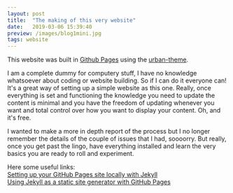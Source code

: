 ```yaml
---
layout: post
title:  "The making of this very website"
date:   2019-03-06 15:39:40
preview: /images/blog1mini.jpg
tags: website
---
```


This website was built in <a href="https://pages.github.com/">Github Pages</a> using the <a href="https://github.com/midzer/urban-theme">urban-theme</a>.

I am a complete dummy for computery stuff, I have no knowledge whatsoever about coding or website building. So if I can do it everyone can! It's a great way of setting up a simple website as this one. Really, once everything is set and functioning the knowledge you need to update the content is minimal and you have the freedom of updating whenever you want and total control over how you want to display your content. Oh, and it's free.

I wanted to make a more in depth report of the process but I no longer remember the details of the couple of issues that I had, soooorry. But really, once you get past the lingo, have everything installed and learn the very basics you are ready to roll and experiment.

Here some useful links:<br>
<a href="https://help.github.com/en/articles/setting-up-your-github-pages-site-locally-with-jekyll">Setting up your GitHub Pages site locally with Jekyll</a><br>
<a href="https://help.github.com/en/articles/using-jekyll-as-a-static-site-generator-with-github-pages">Using Jekyll as a static site generator with GitHub Pages</a><br>
